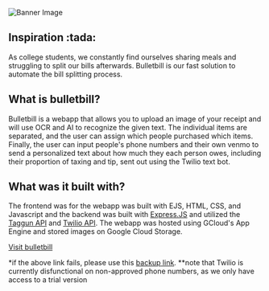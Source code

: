 ![Banner Image](https://i.imgur.com/OXBbwhj.png)
<h2>Inspiration :tada: </h2>
As college students, we constantly find ourselves sharing meals and struggling to split our bills afterwards. Bulletbill is our fast solution to automate the bill splitting process.
<h2>What is bulletbill?</h2>
Bulletbill is a webapp that allows you to upload an image of your receipt and will use OCR and AI to recognize the given text. The individual items are separated, and the user can assign which people purchased which items. Finally, the user can input people's phone numbers and their own venmo to send a personalized text about how much they each person owes, including their proportion of taxing and tip, sent out using the Twilio text bot.
<h2>What was it built with?</h2>
The frontend was for the webapp was built with EJS, HTML, CSS, and Javascript and the backend was built with <span><a href="https://expressjs.com/">Express.JS</a></span> and utilized the <span><a href="https://www.taggun.io/">Taggun API</a></span> and <span><a href="https://www.twilio.com/go/twilio-brand-sales-namer-1?utm_source=google&utm_medium=cpc&utm_term=twilio%20api&utm_campaign=G_S_NAMER_Brand_Twilio&gclid=CjwKCAjwloCSBhAeEiwA3hVo_ewG8Nn0H-hsjVcD_Sew0B_fLOzwzD1jZ0NLbsMF2o4wa6Mq1hDyqhoCLyAQAvD_BwE">Twilio API</a></span>. The webapp was hosted using GCloud's App Engine and stored images on Google Cloud Storage.
<p></p>
<a href="https://bulletbill.tech/">Visit bulletbill</a>

*if the above link fails, please use this <a href="https://bulletbill.uk.r.appspot.com/">backup link</a>.
**note that Twilio is currently disfunctional on non-approved phone numbers, as we only have access to a trial version
